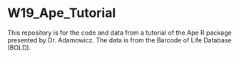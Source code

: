 # W19_Ape_Tutorial
This repository is for the code and data from a tutorial of the Ape R package presented by Dr. Adamowicz. The data is from the Barcode of Life Database (BOLD).
